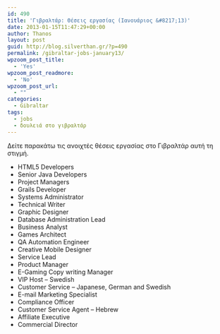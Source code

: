 ```yaml
---
id: 490
title: 'Γιβραλτάρ: Θέσεις εργασίας (Ιανουάριος &#8217;13)'
date: 2013-01-15T11:47:29+00:00
author: Thanos
layout: post
guid: http://blog.silverthan.gr/?p=490
permalink: /gibraltar-jobs-january13/
wpzoom_post_title:
  - 'Yes'
wpzoom_post_readmore:
  - 'No'
wpzoom_post_url:
  - ""
categories:
  - Gibraltar
tags:
  - jobs
  - δουλειά στο γιβραλτάρ
---
```

Δείτε παρακάτω τις ανοιχτές θέσεις εργασίας στο Γιβραλτάρ αυτή τη στιγμή.

  * HTML5 Developers
  * Senior Java Developers
  * Project Managers
  * Grails Developer
  * Systems Administrator
  * Technical Writer
  * Graphic Designer
  * Database Administration Lead
  * Business Analyst
  * Games Architect
  * QA Automation Engineer
  * Creative Mobile Designer
  * Service Lead
  * Product Manager
  * E-Gaming Copy writing Manager
  * VIP Host &#8211; Swedish
  * Customer Service &#8211; Japanese, German and Swedish
  * E-mail Marketing Specialist
  * Compliance Officer
  * Customer Service Agent &#8211; Hebrew
  * Affiliate Executive
  * Commercial Director